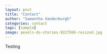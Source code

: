 ```yaml
---
layout: post
title: "Contact"
author: "Samantha Vanderburgh"
categories: contact
tags: [sample]
image: pexels-ds-stories-9227566-resized.jpg
---
```

Testing
